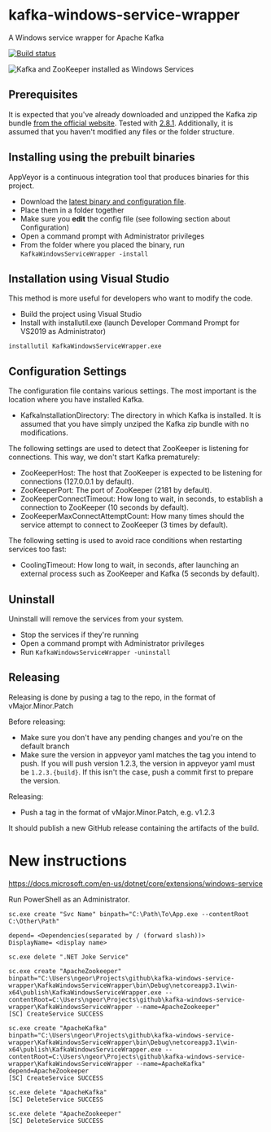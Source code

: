 # kafka-windows-service-wrapper
A Windows service wrapper for Apache Kafka

[![Build status](https://ci.appveyor.com/api/projects/status/mtk4aiu8ur6u0sqd?svg=true)](https://ci.appveyor.com/project/ngeor/kafka-windows-service-wrapper)

![Kafka and ZooKeeper installed as Windows Services](./services.png?raw=true "Kafka and ZooKeeper installed as Windows Services")

## Prerequisites
It is expected that you've already downloaded and unzipped the Kafka zip bundle [from the official website](https://kafka.apache.org/downloads). Tested with [2.8.1](https://archive.apache.org/dist/kafka/2.8.1/kafka_2.13-2.8.1.tgz).
Additionally, it is assumed that you haven't modified any files or the folder structure.

## Installing using the prebuilt binaries
AppVeyor is a continuous integration tool that produces binaries for this project.

- Download the [latest binary and configuration file](https://github.com/ngeor/kafka-windows-service-wrapper/releases/latest).
- Place them in a folder together
- Make sure you **edit** the config file (see following section about Configuration)
- Open a command prompt with Administrator privileges
- From the folder where you placed the binary, run `KafkaWindowsServiceWrapper -install`

## Installation using Visual Studio
This method is more useful for developers who want to modify the code.

- Build the project using Visual Studio
- Install with installutil.exe (launch Developer Command Prompt for VS2019 as Administrator)

```
installutil KafkaWindowsServiceWrapper.exe
```

## Configuration Settings

The configuration file contains various settings. The most important is the location where you have installed Kafka.

- KafkaInstallationDirectory: The directory in which Kafka is installed. It is assumed that you have simply unziped the Kafka zip bundle with no modifications.

The following settings are used to detect that ZooKeeper is listening for connections. This way, we don't start Kafka prematurely:

- ZooKeeperHost: The host that ZooKeeper is expected to be listening for connections (127.0.0.1 by default).
- ZooKeeperPort: The port of ZooKeeper (2181 by default).
- ZooKeeperConnectTimeout: How long to wait, in seconds, to establish a connection to ZooKeeper (10 seconds by default).
- ZooKeeperMaxConnectAttemptCount: How many times should the service attempt to connect to ZooKeeper (3 times by default).

The following setting is used to avoid race conditions when restarting services too fast:

- CoolingTimeout: How long to wait, in seconds, after launching an external process such as ZooKeeper and Kafka (5 seconds by default).

## Uninstall

Uninstall will remove the services from your system.

- Stop the services if they're running
- Open a command prompt with Administrator privileges
- Run `KafkaWindowsServiceWrapper -uninstall`

## Releasing

Releasing is done by pusing a tag to the repo, in the format of vMajor.Minor.Patch

Before releasing:

- Make sure you don't have any pending changes and you're on the default branch
- Make sure the version in appveyor yaml matches the tag you intend to push.
  If you will push version 1.2.3, the version in appveyor yaml must be `1.2.3.{build}`.
  If this isn't the case, push a commit first to prepare the version.

Releasing:

- Push a tag in the format of vMajor.Minor.Patch, e.g. v1.2.3

It should publish a new GitHub release containing the artifacts of the build.

# New instructions

https://docs.microsoft.com/en-us/dotnet/core/extensions/windows-service

Run PowerShell as an Administrator.

```
sc.exe create "Svc Name" binpath="C:\Path\To\App.exe --contentRoot C:\Other\Path"
```

    depend= <Dependencies(separated by / (forward slash))>
    DisplayName= <display name>

```
sc.exe delete ".NET Joke Service"
```

```
sc.exe create "ApacheZookeeper" binpath="C:\Users\ngeor\Projects\github\kafka-windows-service-wrapper\KafkaWindowsServiceWrapper\bin\Debug\netcoreapp3.1\win-x64\publish\KafkaWindowsServiceWrapper.exe --contentRoot=C:\Users\ngeor\Projects\github\kafka-windows-service-wrapper\KafkaWindowsServiceWrapper --name=ApacheZookeeper"
[SC] CreateService SUCCESS

sc.exe create "ApacheKafka" binpath="C:\Users\ngeor\Projects\github\kafka-windows-service-wrapper\KafkaWindowsServiceWrapper\bin\Debug\netcoreapp3.1\win-x64\publish\KafkaWindowsServiceWrapper.exe --contentRoot=C:\Users\ngeor\Projects\github\kafka-windows-service-wrapper\KafkaWindowsServiceWrapper --name=ApacheKafka" depend=ApacheZookeeper
[SC] CreateService SUCCESS

sc.exe delete "ApacheKafka"
[SC] DeleteService SUCCESS

sc.exe delete "ApacheZookeeper"
[SC] DeleteService SUCCESS
```
